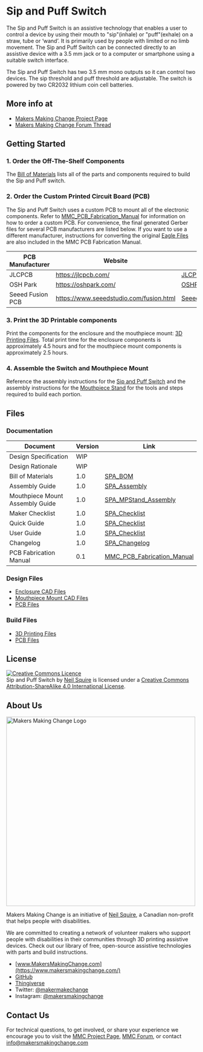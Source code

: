 # Sip and Puff Switch

The Sip and Puff Switch is an assistive technology that enables a user to control a device by using their mouth to "sip"(inhale) or "puff"(exhale) on a straw, tube or ‘wand’. It is primarily used by people with limited or no limb movement. The Sip and Puff Switch can be connected directly to an assistive device with a 3.5 mm jack or to a computer or smartphone using a suitable switch interface.

The Sip and Puff Switch has two 3.5 mm mono outputs so it can control two devices. The sip threshold and puff threshold are adjustable. The switch is powered by two CR2032 lithium coin cell batteries.


## More info at

- [Makers Making Change Project Page](https://www.makersmakingchange.com/project/sip-and-puff-switch/)
- [Makers Making Change Forum Thread](https://forum.makersmakingchange.com/t/sip-and-puff-switch/1024)


## Getting Started

### 1. Order the Off-The-Shelf Components
The [Bill of Materials](/Documentation/SPA_BOM_v1.0.xlsx) lists all of the parts and components required to build the Sip and Puff switch.

### 2. Order the Custom Printed Circuit Board (PCB)
The Sip and Puff Switch uses a custom PCB to mount all of the electronic components. Refer to [MMC_PCB_Fabrication_Manual](/Documentation/MMC_PCB_Fabrication_Manual.pdf) for information on how to order a custom PCB. For convenience, the final generated Gerber files for several PCB manufacturers are listed below. If you want to use a different manufacturer, instructions for converting the original [Eagle Files](/Design_Files/PCB/Eagle_Files) are also included in the MMC PCB Fabrication Manual.

| PCB Manufacturer                	| Website                                 	| Gerber Files                                                                                                        	|
|---------------------------------	|-----------------------------------------	|-------------------------------------------------------------------------------------------------------------	|
| JLCPCB                          	| https://jlcpcb.com/                     	|  [JLCPCB_Sip_And_Puff_Analog_Switch.zip](/Build_Files/PCB/JLCPCB_Sip_And_Puff_Analog_Switch.zip)             	|
| OSH Park                        	| https://oshpark.com/                    	| [OSHPark_Sip_And_Puff_Analog_Switch.zip](/Build_Files/PCB/OSHPark_Sip_And_Puff_Analog_Switch.zip)           	|
| Seeed Fusion PCB                	| https://www.seeedstudio.com/fusion.html 	| [Seeed_Fusion_Sip_And_Puff_Analog_Switch.zip](/Build_Files/PCB/Seeed_Fusion_Sip_And_Puff_Analog_Switch.zip) 	|


### 3. Print the 3D Printable components

Print the components for the enclosure and the mouthpiece mount: [3D Printing Files](/Build_Files/3D_Printing/). Total print time for the enclosure components is approximately 4.5 hours and for the mouthpiece mount components is approximately 2.5 hours.  

### 4. Assemble the Switch and Mouthpiece Mount

Reference the assembly instructions for the [Sip and Puff Switch](/Documentation/SPA_Assembly_v1.0.pdf) and the assembly instructions for the [Mouthpiece Stand](/Documentation/SPA_MPStand_Assembly_v1.0.pdf) for the tools and steps required to build each portion.


## Files

### Documentation
| Document                        	| Version 	| Link                                                                         	|
|---------------------------------	|---------	|------------------------------------------------------------------------------	|
| Design Specification            	| WIP     	|                                                                              	|
| Design Rationale                	| WIP     	|                                                                              	|
| Bill of Materials               	| 1.0     	| [SPA_BOM](/Documentation/SPA_BOM_v1.0.xlsx)                                                                             	|
| Assembly Guide                  	| 1.0     	| [SPA_Assembly](/Documentation/SPA_Assembly_v1.0.pdf)                       	|
| Mouthpiece Mount Assembly Guide 	| 1.0     	| [SPA_MPStand_Assembly](/Documentation/SPA_MPStand_Assembly_v1.0.pdf)      	|
| Maker Checklist                 	| 1.0     	| [SPA_Checklist](/Documentation/SPA_Checklist_v1.0.pdf)                       	|
| Quick Guide                     	| 1.0    	| [SPA_Checklist](/Documentation/SPA_Quick_Guide_v1.0.pdf)                      |
| User Guide                     	| 1.0    	| [SPA_Checklist](/Documentation/SPA_User_Guide_v1.0.pdf)                       |
| Changelog                       	| 1.0     	| [SPA_Changelog](/Documentation/SPA_Changelog_v1.0.pdf)                       	|
| PCB Fabrication Manual          	| 0.1     	| [MMC_PCB_Fabrication_Manual](/Documentation/MMC_PCB_Fabrication_Manual.pdf)  	|

### Design Files
 - [Enclosure CAD Files](/Design_Files/CAD/Enclosure)
 - [Mouthpiece Mount CAD Files](/Design_Files/CAD/Mouthpiece_Mount)
 - [PCB Files](/Design_Files/PCB/Eagle_Files)

### Build Files
 - [3D Printing Files](/Build_Files/3D_Printing)
 - [PCB Files](/Build_Files/PCB/Gerber_Files)

## License
<a rel="license" href="http://creativecommons.org/licenses/by-sa/4.0/"><img alt="Creative Commons Licence" style="border-width:0" src="https://i.creativecommons.org/l/by-sa/4.0/88x31.png" /></a><br /><span xmlns:dct="http://purl.org/dc/terms/" property="dct:title">Sip and Puff Switch</span> by <a xmlns:cc="http://creativecommons.org/ns#" href="www.makersmakingchange.com" property="cc:attributionName" rel="cc:attributionURL">Neil Squire</a> is licensed under a <a rel="license" href="http://creativecommons.org/licenses/by-sa/4.0/">Creative Commons Attribution-ShareAlike 4.0 International License</a>.


## About Us

<img src="https://www.makersmakingchange.com/wp-content/uploads/logo/mmc_logo.svg" width="500" alt="Makers Making Change Logo">

Makers Making Change is an initiative of [Neil Squire](https://www.neilsquire.ca/), a Canadian non-profit that helps people with disabilities.

We are committed to creating a network of volunteer makers who support people with disabilities in their communities through 3D printing assistive devices. Check out our library of free, open-source assistive technologies with parts and build instructions.

 - [www.MakersMakingChange.com](https://www.makersmakingchange.com/)
 - [GitHub](https://github.com/makersmakingchange)
 - [Thingiverse](https://www.thingiverse.com/makersmakingchange/about)
 - Twitter: [@makermakechange](https://twitter.com/makermakechange)
 - Instagram: [@makersmakingchange](https://www.instagram.com/makersmakingchange)

## Contact Us

For technical questions, to get involved, or share your experience we encourage you to visit the [MMC Project Page]( https://www.makersmakingchange.com/project), [MMC Forum](https://forum.makersmakingchange.com), or contact info@makersmakingchange.com
